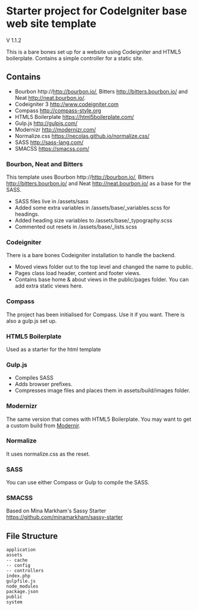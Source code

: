 # Starter project for CodeIgniter base web site template

V 1.1.2

This is a bare bones set up for a website using Codeigniter and HTML5 boilerplate. Contains a simple controller for a static site.

## Contains
* Bourbon http://http://bourbon.io/, Bitters http://bitters.bourbon.io/ and Neat http://neat.bourbon.io/.
* Codeigniter 3 http://www.codeigniter.com
* Compass  http://compass-style.org
* HTML5 Boilerplate https://html5boilerplate.com/
* Gulp.js http://gulpjs.com/
* Modernizr http://modernizr.com/
* Normalize.css  https://necolas.github.io/normalize.css/
* SASS http://sass-lang.com/
* SMACSS https://smacss.com/

### Bourbon, Neat and Bitters

This template uses Bourbon http://http://bourbon.io/, Bitters http://bitters.bourbon.io/ and Neat http://neat.bourbon.io/ as a base for the SASS.

* SASS files live in /assets/sass
* Added some extra variables in /assets/base/_variables.scss for headings.
* Added heading size variables to /assets/base/_typography.scss
* Commented out resets in /assets/base/_lists.scss

### Codeigniter

There is a bare bones Codeigniter installation to handle the backend.

* Moved views folder out to the top level and changed the name to public.
* Pages class load header, content and footer views.
* Contains base home & about views in the public/pages folder. You can add extra static views here.

### Compass

The project has been initialised for Compass. Use it if you want. There is also a gulp.js set up.

### HTML5 Boilerplate

Used as a starter for the html template

### Gulp.js

* Compiles SASS
* Adds browser prefixes.
* Compresses image files and places them in assets/build/images folder.


### Modernizr

The same version that comes with HTML5 Boilerplate. You may want to get a custom build from [Modernir](http://modernizr.com/).

### Normalize

It uses normalize.css as the reset.

### SASS
You can use either Compass or Gulp to compile the SASS.

### SMACSS
Based on Mina Markham's Sassy Starter
https://github.com/minamarkham/sassy-starter


## File Structure

```
application
assets
-- cache
-- config
-- controllers
index.php
gulpfile.js
node_modules
package.json
public
system
```
